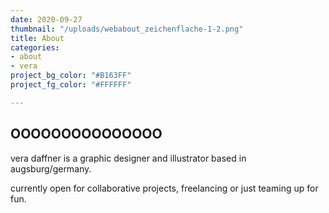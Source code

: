 ```yaml
---
date: 2020-09-27
thumbnail: "/uploads/webabout_zeichenflache-1-2.png"
title: About
categories:
- about
- vera
project_bg_color: "#B163FF"
project_fg_color: "#FFFFFF"

---
```

## OOOOOOOOOOOOOOO

vera daffner is a graphic designer and illustrator based in augsburg/germany.

currently open for collaborative projects, freelancing or just teaming up for fun.